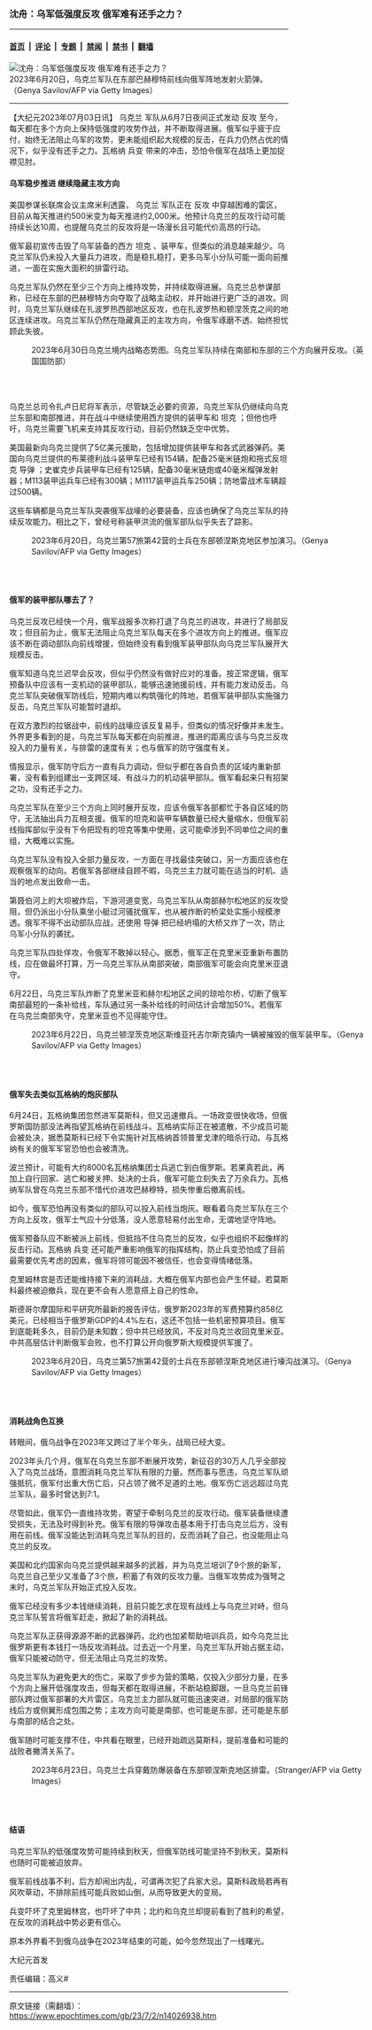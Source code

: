 ### 沈舟：乌军低强度反攻 俄军难有还手之力？

---

#### [首页](../../../..?n14026938) &nbsp;|&nbsp; [评论](../../../../../epoch-comment?n14026938) &nbsp;|&nbsp; [专题](../../../../../epoch-special?n14026938) &nbsp;|&nbsp; [禁闻](../../../../../epoch-news?n14026938) &nbsp;|&nbsp; [禁书](../../../../../books?n14026938) &nbsp;|&nbsp; [翻墙](https://github.com/gfw-breaker/nogfw/blob/master/README.md?n14026938)


<div><img alt="沈舟：乌军低强度反攻 俄军难有还手之力？" class="attachment-djy_600_400 size-djy_600_400 wp-post-image" src="https://i.epochtimes.com/assets/uploads/2023/07/id14026939-GettyImages-1258885319-600x400.jpg"/>
<div class="caption">
 2023年6月20日，乌克兰军队在东部巴赫穆特前线向俄军阵地发射火箭弹。（Genya Savilov/AFP via Getty Images）
</div></div><hr/><div class="post_content" id="artbody" itemprop="articleBody">
 <!-- article content begin -->
 <p>
  【大纪元2023年07月03日讯】
  <ok href="https://www.epochtimes.com/gb/tag/%E4%B9%8C%E5%85%8B%E5%85%B0.html">
   乌克兰
  </ok>
  军队从6月7日夜间正式发动
  <ok href="https://www.epochtimes.com/gb/tag/%E5%8F%8D%E6%94%BB.html">
   反攻
  </ok>
  至今，每天都在多个方向上保持低强度的攻势作战，并不断取得进展。俄军似乎疲于应付，始终无法阻止乌军的攻势，更未能组织起大规模的反击，在兵力仍然占优的情况下，似乎没有还手之力。瓦格纳
  <ok href="https://www.epochtimes.com/gb/tag/%E5%85%B5%E5%8F%98.html">
   兵变
  </ok>
  带来的冲击，恐怕令俄军在战场上更加捉襟见肘。
 </p>
 <h4>
  乌军稳步推进 继续隐藏主攻方向
 </h4>
 <p>
  美国参谋长联席会议主席米利透露，
  <ok href="https://www.epochtimes.com/gb/tag/%E4%B9%8C%E5%85%8B%E5%85%B0.html">
   乌克兰
  </ok>
  军队正在
  <ok href="https://www.epochtimes.com/gb/tag/%E5%8F%8D%E6%94%BB.html">
   反攻
  </ok>
  中穿越困难的雷区，目前从每天推进约500米变为每天推进约2,000米。他预计乌克兰的反攻行动可能持续长达10周，也提醒乌克兰的反攻将是一场漫长且可能代价高昂的行动。
 </p>
 <p>
  俄军最初宣传击毁了乌军装备的西方
  <ok href="https://www.epochtimes.com/gb/tag/%E5%9D%A6%E5%85%8B.html">
   坦克
  </ok>
  、装甲车，但类似的消息越来越少。乌克兰军队仍未投入大量兵力进攻，而是稳扎稳打，更多乌军小分队可能一面向前推进，一面在实施大面积的排雷行动。
 </p>
 <p>
  乌克兰军队仍然在至少三个方向上维持攻势，并持续取得进展。乌克兰总参谋部称，已经在东部的巴赫穆特方向夺取了战略主动权，并开始进行更广泛的进攻。同时，乌克兰军队继续在扎波罗热西部地区反攻，也在扎波罗热和顿涅茨克之间的地区连续进攻。乌克兰军队仍然在隐藏真正的主攻方向，令俄军琢磨不透、始终担忧顾此失彼。
 </p>
 <figure aria-describedby="caption-attachment-14026941" class="wp-caption aligncenter" id="attachment_14026941" style="width: 600px">
  <ok href="https://i.epochtimes.com/assets/uploads/2023/07/id14026941-Fz3u3ppWYAE9zttext.jpg" target="_blank">
   <img alt="" class="size-large wp-image-14026941" src="https://i.epochtimes.com/assets/uploads/2023/07/id14026941-Fz3u3ppWYAE9zttext-600x368.jpg"/>
  </ok>
  <br/><figcaption class="wp-caption-text" id="caption-attachment-14026941">
   2023年6月30日乌克兰境内战略态势图。乌克兰军队持续在南部和东部的三个方向展开反攻。（英国国防部）
  </figcaption><br/>
 </figure><br/>
 <p>
  乌克兰总司令扎卢日尼将军表示，尽管缺乏必要的资源，乌克兰军队仍继续向乌克兰东部和南部推进，并在战斗中继续使用西方提供的装甲车和
  <ok href="https://www.epochtimes.com/gb/tag/%E5%9D%A6%E5%85%8B.html">
   坦克
  </ok>
  ；但他也呼吁，乌克兰需要飞机来支持其反攻行动，目前仍然缺乏空中优势。
 </p>
 <p>
  美国最新向乌克兰提供了5亿美元援助，包括增加提供装甲车和各式武器弹药。美国向乌克兰提供的布莱德利战斗装甲车已经有154辆，配备25毫米链炮和拖式反坦克
  <ok href="https://www.epochtimes.com/gb/tag/%E5%AF%BC%E5%BC%B9.html">
   导弹
  </ok>
  ；史崔克步兵装甲车已经有125辆，配备30毫米链炮或40毫米榴弹发射器；M113装甲运兵车已经有300辆；M1117装甲运兵车250辆；防地雷战术车辆超过500辆。
 </p>
 <p>
  这些车辆都是乌克兰军队突袭俄军战壕的必要装备，应该也确保了乌克兰军队的持续反攻能力。相比之下，曾经号称装甲洪流的俄军部队似乎失去了踪影。
 </p>
 <figure aria-describedby="caption-attachment-14026942" class="wp-caption aligncenter" id="attachment_14026942" style="width: 600px">
  <ok href="https://i.epochtimes.com/assets/uploads/2023/07/id14026942-GettyImages-1258884952.jpg" target="_blank">
   <img alt="" class="size-large wp-image-14026942" src="https://i.epochtimes.com/assets/uploads/2023/07/id14026942-GettyImages-1258884952-600x400.jpg"/>
  </ok>
  <br/><figcaption class="wp-caption-text" id="caption-attachment-14026942">
   2023年6月20日，乌克兰第57旅第42营的士兵在东部顿涅斯克地区参加演习。（Genya Savilov/AFP via Getty Images）
  </figcaption><br/>
 </figure><br/>
 <h4>
  俄军的装甲部队哪去了？
 </h4>
 <p>
  乌克兰反攻已经快一个月，俄军战报多次称打退了乌克兰的进攻，并进行了局部反攻；但目前为止，俄军无法阻止乌克兰军队每天在多个进攻方向上的推进。俄军应该不断在调动部队向前线增援，但始终没有看到俄军装甲部队向乌克兰军队展开大规模反击。
 </p>
 <p>
  俄军知道乌克兰迟早会反攻，但似乎仍然没有做好应对的准备。按正常逻辑，俄军预备队中应该有一支机动的装甲部队，能够迅速驰援前线，并有能力发动反击。乌克兰军队突破俄军防线后，短期内难以构筑强化的阵地，若俄军装甲部队实施强力反击，乌克兰军队可能暂时退却。
 </p>
 <p>
  在双方激烈的拉锯战中，前线的战壕应该反复易手，但类似的情况好像并未发生。外界更多看到的是，乌克兰军队每天都在向前推进，推进的距离应该与乌克兰反攻投入的力量有关，与排雷的速度有关；也与俄军的防守强度有关。
 </p>
 <p>
  情报显示，俄军防守后方一直有兵力调动，但似乎都在各自负责的区域内重新部署，没有看到组建出一支跨区域、有战斗力的机动装甲部队。俄军看起来只有招架之功，没有还手之力。
 </p>
 <p>
  乌克兰军队在至少三个方向上同时展开反攻，应该令俄军各部都忙于各自区域的防守，无法抽出兵力互相支援。俄军的坦克和装甲车辆数量已经大量缩水，但俄军前线指挥部似乎没有下令把现有的坦克等集中使用，这可能牵涉到不同单位之间的重组，大概难以实施。
 </p>
 <p>
  乌克兰军队没有投入全部力量反攻，一方面在寻找最佳突破口，另一方面应该也在观察俄军的动向。若俄军各部继续自顾不暇，乌克兰主力就可能在适当的时机、适当的地点发出致命一击。
 </p>
 <p>
  第聂伯河上的大坝被炸后，下游河道变宽，乌克兰军队从南部赫尔松地区的反攻受阻，但仍派出小分队乘坐小艇过河骚扰俄军，也从被炸断的桥梁处实施小规模渗透。俄军不得不出动部队应战，还使用
  <ok href="https://www.epochtimes.com/gb/tag/%E5%AF%BC%E5%BC%B9.html">
   导弹
  </ok>
  把已经坍塌的大桥又炸了一次，防止乌军小分队的袭扰。
 </p>
 <p>
  乌克兰军队四处佯攻，令俄军不敢掉以轻心。据悉，俄军正在克里米亚重新布置防线，应在做最坏打算，万一乌克兰军队从南部突破，南部俄军可能会向克里米亚退守。
 </p>
 <p>
  6月22日，乌克兰军队炸断了克里米亚和赫尔松地区之间的琼哈尔桥，切断了俄军南部最短的一条补给线，车队通过另一条补给线的时间估计会增加50%。若俄军在乌克兰南部失守，克里米亚也不见得能守住。
 </p>
 <figure aria-describedby="caption-attachment-14026943" class="wp-caption aligncenter" id="attachment_14026943" style="width: 600px">
  <ok href="https://i.epochtimes.com/assets/uploads/2023/07/id14026943-GettyImages-1259119477.jpg" target="_blank">
   <img alt="" class="size-large wp-image-14026943" src="https://i.epochtimes.com/assets/uploads/2023/07/id14026943-GettyImages-1259119477-600x400.jpg"/>
  </ok>
  <br/><figcaption class="wp-caption-text" id="caption-attachment-14026943">
   2023年6月22日，乌克兰顿涅茨克地区斯维亚托吉尔斯克镇内一辆被摧毁的俄军装甲车。（Genya Savilov/AFP via Getty Images）
  </figcaption><br/>
 </figure><br/>
 <h4>
  俄军失去类似瓦格纳的炮灰部队
 </h4>
 <p>
  6月24日，瓦格纳集团忽然进军莫斯科，但又迅速撤兵。一场政变很快收场，但俄罗斯国防部没法再指望瓦格纳在前线战斗。瓦格纳实际正在被遣散，不少成员可能会被处决，据悉莫斯科已经下令实施针对瓦格纳首领普里戈津的暗杀行动。与瓦格纳有关的俄军军官恐怕也会被清洗。
 </p>
 <p>
  波兰预计，可能有大约8000名瓦格纳集团士兵逃亡到白俄罗斯。若果真若此，再加上自行回家、逃亡和被关押、处决的士兵，俄军可能立刻失去了万余兵力。瓦格纳军队曾在乌克兰东部不惜代价进攻巴赫穆特，损失惨重后撤离前线。
 </p>
 <p>
  如今，俄军恐怕再没有类似的部队可以投入前线当炮灰。眼看着乌克兰军队在三个方向上反攻，俄军士气应十分低落，没人愿意轻易付出生命，无谓地坚守阵地。
 </p>
 <p>
  俄军预备队应不断被派上前线，但抵挡不住乌克兰的反攻，似乎也组织不起像样的反击行动。瓦格纳
  <ok href="https://www.epochtimes.com/gb/tag/%E5%85%B5%E5%8F%98.html">
   兵变
  </ok>
  还可能严重影响俄军的指挥结构，防止兵变恐怕成了目前最需要优先考虑的因素，俄军将领可能因不被信任，也会变得情绪低落。
 </p>
 <p>
  克里姆林宫是否还能维持接下来的消耗战，大概在俄军内部也会产生怀疑。若莫斯科最终被迫撤兵，现在更不会有人愿意搭上自己的性命。
 </p>
 <p>
  斯德哥尔摩国际和平研究所最新的报告评估，俄罗斯2023年的军费预算约858亿美元，已经相当于俄罗斯GDP的4.4%左右，这还不包括一些机密预算项目。俄军到底能耗多久，目前仍是未知数；但中共已经放风，不反对乌克兰收回克里米亚。中共高层估计判断俄军会败，也不打算公开向俄罗斯大规模提供军援了。
 </p>
 <figure aria-describedby="caption-attachment-14026945" class="wp-caption aligncenter" id="attachment_14026945" style="width: 600px">
  <ok href="https://i.epochtimes.com/assets/uploads/2023/07/id14026945-GettyImages-1258886069.jpg" target="_blank">
   <img alt="" class="size-large wp-image-14026945" src="https://i.epochtimes.com/assets/uploads/2023/07/id14026945-GettyImages-1258886069-600x400.jpg"/>
  </ok>
  <br/><figcaption class="wp-caption-text" id="caption-attachment-14026945">
   2023年6月20日，乌克兰第57旅第42营的士兵在东部顿涅斯克地区进行壕沟战演习。（Genya Savilov/AFP via Getty Images）
  </figcaption><br/>
 </figure><br/>
 <h4>
  消耗战角色互换
 </h4>
 <p>
  转眼间，俄乌战争在2023年又跨过了半个年头，战局已经大变。
 </p>
 <p>
  2023年头几个月，俄军在乌克兰东部不断展开攻势，新征召的30万人几乎全部投入了乌克兰战场，意图消耗乌克兰军队有限的力量。然而事与愿违，乌克兰军队顽强抵抗，俄军付出重大伤亡后，只占领了微不足道的土地。俄军伤亡远远超过乌克兰军队，最多时曾达到7:1。
 </p>
 <p>
  尽管如此，俄军仍一直维持攻势，寄望于牵制乌克兰的反攻行动。俄军装备继续遭受损失，无法及时得到补充。俄军有限的导弹攻击基本用于打击乌克兰后方，没有用在前线。俄军没能达到消耗乌克兰军队的目的，反而消耗了自己，也没能阻止乌克兰的反攻。
 </p>
 <p>
  美国和北约国家向乌克兰提供越来越多的武器，并为乌克兰培训了9个旅的新军，乌克兰自己至少又准备了3个旅，积蓄了有效的反攻力量。当俄军攻势成为强弩之末时，乌克兰军队开始正式投入反攻。
 </p>
 <p>
  俄军已经没有多少本钱继续消耗，目前只能乞求在现有战线上与乌克兰对峙，但乌克兰军队誓言将俄军赶走，掀起了新的消耗战。
 </p>
 <p>
  乌克兰军队正获得源源不断的武器弹药，北约也加紧帮助培训兵员，如今乌克兰比俄罗斯更有本钱打一场反攻消耗战。过去近一个月里，乌克兰军队开始占据主动，俄军只能被动防守，但无法阻止乌克兰的攻势。
 </p>
 <p>
  乌克兰军队为避免更大的伤亡，采取了步步为营的策略，仅投入少部分力量，在多个方向上展开低强度攻击，但每天都在取得进展，不断站稳脚跟。一旦乌克兰前锋部队跨过俄军部署的大片雷区，乌克兰主力部队就可能迅速突进，对局部的俄军防线后方或侧翼形成包围之势；主攻方向可能是南部，也可能是东部，还可能是东部与南部的结合之处。
 </p>
 <p>
  俄军随时可能支撑不住，中共看在眼里，已经开始疏远莫斯科，提前准备和可能的战败者撇清关系了。
 </p>
 <figure aria-describedby="caption-attachment-14026946" class="wp-caption aligncenter" id="attachment_14026946" style="width: 600px">
  <ok href="https://i.epochtimes.com/assets/uploads/2023/07/id14026946-GettyImages-1258962353.jpg" target="_blank">
   <img alt="" class="size-large wp-image-14026946" src="https://i.epochtimes.com/assets/uploads/2023/07/id14026946-GettyImages-1258962353-600x400.jpg"/>
  </ok>
  <br/><figcaption class="wp-caption-text" id="caption-attachment-14026946">
   2023年6月23日，乌克兰士兵穿戴防爆装备在东部顿涅斯克地区排雷。（Stranger/AFP via Getty Images）
  </figcaption><br/>
 </figure><br/>
 <h4>
  结语
 </h4>
 <p>
  乌克兰军队的低强度攻势可能持续到秋天，但俄军防线可能坚持不到秋天，莫斯科也随时可能被迫放弃。
 </p>
 <p>
  俄军前线战事不利，后方却闹出内乱，可谓再次犯了兵家大忌。莫斯科政局若再有风吹草动，不排除前线可能兵败如山倒，从而导致更大的变局。
 </p>
 <p>
  兵变吓坏了克里姆林宫，也吓坏了中共；北约和乌克兰却提前看到了胜利的希望，在反攻的消耗战中势必更有信心。
 </p>
 <p>
  原本外界看不到俄乌战争在2023年结束的可能，如今忽然现出了一线曙光。
 </p>
 <p>
  大纪元首发
 </p>
 <p>
  责任编辑：高义#
 </p>
 <!-- article content end -->
 <div id="below_article_ad">
 </div>
</div>


---

原文链接（需翻墙）：https://www.epochtimes.com/gb/23/7/2/n14026938.htm